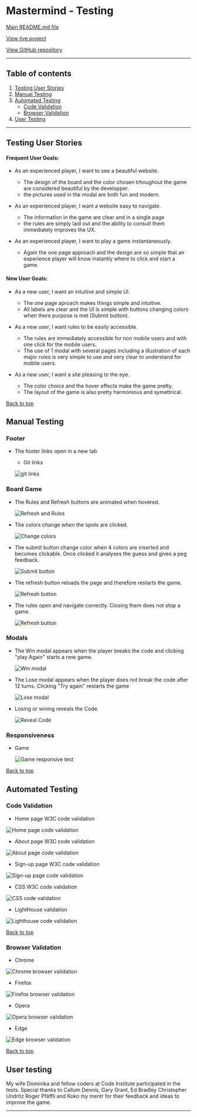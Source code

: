 # Mastermind - Testing 

[Main README.md file](/README.md)

[View live project](https://ludovicleguen.github.io/Mastermind/)

[View GitHub repository](https://github.com/LudovicLeGuen/Mastermind)

***
## Table of contents
1. [Testing User Stories](#Testing-User-Stories)
2. [Manual Testing](#Manual-Testing)
3. [Automated Testing](#Automated-Testing) 
     - [Code Validation](#Code-Validation)
     - [Browser Validation](#Browser-Validation)
4. [User Testing](#User-Testing)


***

## Testing User Stories
#### Frequent User Goals:
* As an experienced player, I want to see a beautiful website.     
     * The design of the board and the color chosen trhoughout the game are considered beautiful by the developper. 
     * the pictures used in the modal are both fun and modern.

* As an experienced player, I want a website easy to navigate.
     * The information in the game are clear and in a single page
     * the rules are simply laid out and the ability to consult them immediately improves the UX.
     
* As an experienced player, I want to play a game instantaneously.
     * Again the one page approach and the design are so simple that an experience player will know instantly where to click and start a game.

#### New User Goals:
* As a new user, I want an intuitive and simple UI.
     * The one page aproach makes things simple and intuitive. 
     * All labels are clear and the UI is simple with buttons changing colors when there purpose is met (Submit button).

* As a new user, I want rules to be easily accessible.
     * The rules are immediately accessible for non mobile users and with one click for the mobile users. 
     * The use of 1 modal with several pages including a illustration of each major rules is very simple to use and very clear to understand for mobile users.

* As a new user, I want a site pleasing to the eye.
     * The color choice and the hover effects make the game pretty.
     * The layout of the game is also pretty harmonious and symettrical.

[Back to top](#Mastermind---Testing)
## Manual Testing
### Footer

* The footer links open in a new tab
     * Git links 

     ![git links](assets/testing-files/footer.gif) 
    
### Board Game
* The Rules and Refresh buttons are animated when hovered.

     ![Refresh and Rules](assets/testing-files/hover.gif) 

* The colors change when the spots are clicked.

     ![Change colors](assets/testing-files/change-color.gif) 

* The submit button change color when 4 colors are inserted and becomes clickable. Once clicked it analyses the guess and gives a peg feedback.

     ![Submit button](assets/testing-files/submit.gif)

* The refresh button reloads the page and therefore restarts the game.

     ![Refresh button](assets/testing-files/refresh.gif)

* The rules open and navigate correctly. Closing them does not stop a game.

     ![Refresh button](assets/testing-files/rules.gif)

### Modals
* The Win modal appears when the player breaks the code and clicking "play Again" starts a new game.

     ![Win modal](assets/testing-files/win.gif)

* The Lose modal appears when the player does not break the code after 12 turns. Clicking "Try again" restarts the game 

     ![Lose modal](assets/testing-files/lose-modal.gif)

* Losing or wining reveals the Code. 

     ![Reveal Code](assets/testing-files/reveal.gif)     

### Responsiveness
* Game

     ![Game responsive test](assets/testing-files/responsive.gif)

[Back to top](#Mastermind---Testing)

## Automated Testing
### Code Validation
* Home page W3C code validation 

![Home page code validation](assets/testing-files/validation/home-validation.gif)

* About page W3C code validation 

![About page code validation](assets/testing-files/validation/about-validation.gif)

* Sign-up page W3C code validation 

![Sign-up page code validation](assets/testing-files/validation/signup-validation.gif)

* CSS W3C code validation 

![CSS code validation](assets/testing-files/validation/css-validation.gif)

* LightHouse validation 

![Lighthouse code validation](assets/testing-files/lighthouse.PNG)

[Back to top](#Mastermind---Testing)

### Browser Validation
* Chrome 

![Chrome browser validation](assets/testing-files/chrome.png)

* Firefox 

![Firefox browser validation](assets/testing-files/firefox.png)

* Opera 

![Opera browser validation](assets/testing-files/opera.PNG)

* Edge 

![Edge browser validation](assets/testing-files/homepage/edge.PNG)

[Back to top](#Mastermind---Testing)

## User testing 
My wife Dominika and fellow coders at Code Institute participated in the tests. Special thanks to Callum Dennis, Gary Grant, Ed Bradley Christopher Undritz Roger Pfäffli and Koko my mentr for their feedback and ideas to improve the game.
***